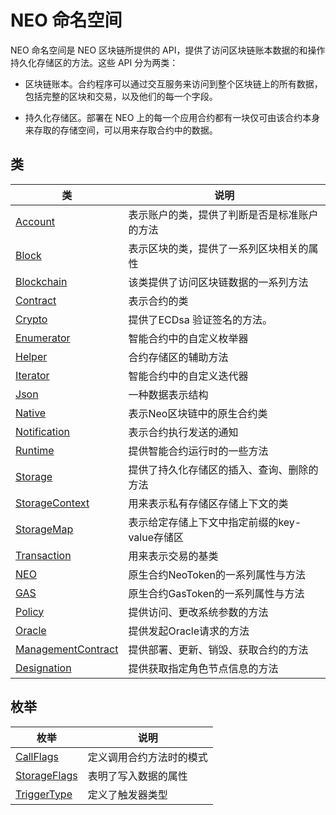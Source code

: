 # NEO 命名空间

NEO 命名空间是 NEO 区块链所提供的 API，提供了访问区块链账本数据的和操作持久化存储区的方法。这些 API 分为两类：

- 区块链账本。合约程序可以通过交互服务来访问到整个区块链上的所有数据，包括完整的区块和交易，以及他们的每一个字段。

- 持久化存储区。部署在 NEO 上的每一个应用合约都有一块仅可由该合约本身来存取的存储空间，可以用来存取合约中的数据。


## 类

| 类                                        | 说明                       |
| ---------------------------------------- | ------------------------ |
| [Account](neo/Account.md)                | 表示账户的类，提供了判断是否是标准账户的方法        |
| [Block](neo/Block.md)                    | 表示区块的类，提供了一系列区块相关的属性     |
| [Blockchain](neo/Blockchain.md)          | 该类提供了访问区块链数据的一系列方法       |
| [Contract](neo/Contract.md)              | 表示合约的类                   |
| [Crypto](neo/Crypto.md)              | 提供了ECDsa 验证签名的方法。                   |
| [Enumerator](neo/Enumerator.md)              | 智能合约中的自定义枚举器                   |
| [Helper](neo/Helper.md)              | 合约存储区的辅助方法                   |
| [Iterator](neo/Iterator.md)              | 智能合约中的自定义迭代器                   |
| [Json](neo/Json.md)              | 一种数据表示结构                   |
| [Native](neo/Native.md)              | 表示Neo区块链中的原生合约类                   |
| [Notification](neo/Notification.md)              | 表示合约执行发送的通知                   |
| [Runtime](neo/Runtime.md)                | 提供智能合约运行时的一些方法     |
| [Storage](neo/Storage.md)                | 提供了持久化存储区的插入、查询、删除的方法    |
| [StorageContext](neo/StorageContext.md)  | 用来表示私有存储区存储上下文的类   |
| [StorageMap](neo/StorageMap.md)  | 表示给定存储上下文中指定前缀的key-value存储区   |
| [Transaction](neo/Transaction.md)        | 用来表示交易的基类                |
| [NEO](neo/Neo.md)        |         原生合约NeoToken的一系列属性与方法        |
| [GAS](neo/Gas.md)        | 原生合约GasToken的一系列属性与方法                |
| [Policy](neo/Policy.md)        |     提供访问、更改系统参数的方法            |
| [Oracle](neo/Oracle.md)        |        提供发起Oracle请求的方法         |
| [ManagementContract](neo/ManagementContract.md)        |    提供部署、更新、销毁、获取合约的方法            |
| [Designation](neo/Designation.md)        |    提供获取指定角色节点信息的方法            |

## 枚举

| 枚举                                       | 说明                        |
| ---------------------------------------- | ------------------------- |
| [CallFlags](neo/CallFlags.md) | 定义调用合约方法时的模式|
| [StorageFlags](neo/StorageFlags.md)  | 表明了写入数据的属性   |
| [TriggerType](neo/TriggerType.md) | 定义了触发器类型 |

